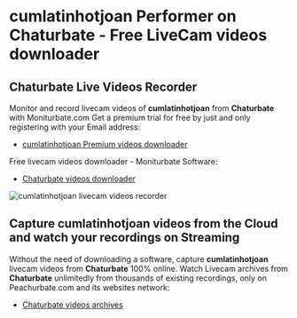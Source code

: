 # cumlatinhotjoan Performer on Chaturbate - Free LiveCam videos downloader

## Chaturbate Live Videos Recorder

Monitor and record livecam videos of **cumlatinhotjoan** from **Chaturbate** with Moniturbate.com
Get a premium trial for free by just and only registering with your Email address:
* [cumlatinhotjoan Premium videos downloader](https://moniturbate.com/request-demo-licence-key.html)

Free livecam videos downloader - Moniturbate Software:
* [Chaturbate videos downloader](https://moniturbate.com/moniturbate-download-software.html)

![cumlatinhotjoan livecam videos recorder](https://peachurnet.com/templates/moniturbate-software.png)


## Capture cumlatinhotjoan videos from the Cloud and watch your recordings on Streaming

Without the need of downloading a software, capture **cumlatinhotjoan** livecam videos from **Chaturbate** 100% online.
Watch Livecam archives from **Chaturbate** unlimitedly from thousands of existing recordings, only on Peachurbate.com and its websites network:
* [Chaturbate videos archives](https://peachurnet.com/)